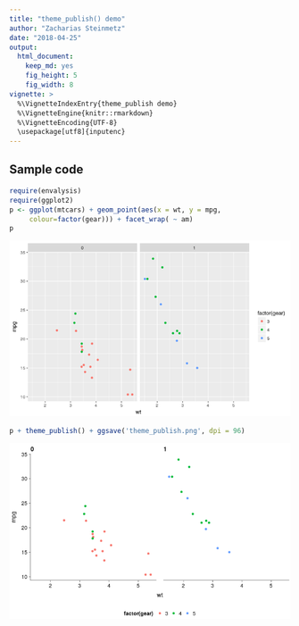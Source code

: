 ```yaml
---
title: "theme_publish() demo"
author: "Zacharias Steinmetz"
date: "2018-04-25"
output:
  html_document:
    keep_md: yes
    fig_height: 5
    fig_width: 8
vignette: >
  %\VignetteIndexEntry{theme_publish demo}
  %\VignetteEngine{knitr::rmarkdown}
  %\VignetteEncoding{UTF-8}
  \usepackage[utf8]{inputenc}
---
```




## Sample code


```r
require(envalysis)
require(ggplot2)
p <- ggplot(mtcars) + geom_point(aes(x = wt, y = mpg,
     colour=factor(gear))) + facet_wrap( ~ am)
p
```

![](theme_publish_files/figure-html/theme_publish-1.png)<!-- -->

```r
p + theme_publish() + ggsave('theme_publish.png', dpi = 96)
```

![](theme_publish_files/figure-html/theme_publish-2.png)<!-- -->
